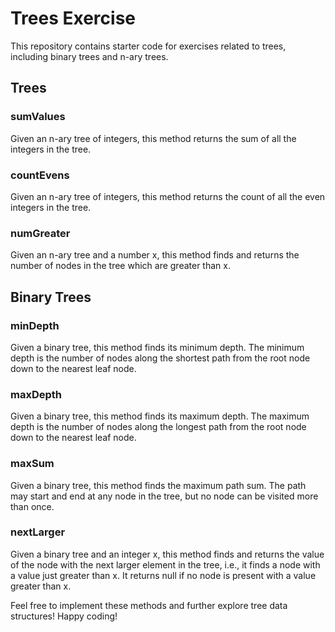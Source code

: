 # Trees Exercise

This repository contains starter code for exercises related to trees, including binary trees and n-ary trees.

## Trees

### sumValues

Given an n-ary tree of integers, this method returns the sum of all the integers in the tree.

### countEvens

Given an n-ary tree of integers, this method returns the count of all the even integers in the tree.

### numGreater

Given an n-ary tree and a number x, this method finds and returns the number of nodes in the tree which are greater than x.

## Binary Trees

### minDepth

Given a binary tree, this method finds its minimum depth. The minimum depth is the number of nodes along the shortest path from the root node down to the nearest leaf node.

### maxDepth

Given a binary tree, this method finds its maximum depth. The maximum depth is the number of nodes along the longest path from the root node down to the nearest leaf node.

### maxSum

Given a binary tree, this method finds the maximum path sum. The path may start and end at any node in the tree, but no node can be visited more than once.

### nextLarger

Given a binary tree and an integer x, this method finds and returns the value of the node with the next larger element in the tree, i.e., it finds a node with a value just greater than x. It returns null if no node is present with a value greater than x.

Feel free to implement these methods and further explore tree data structures! Happy coding!
